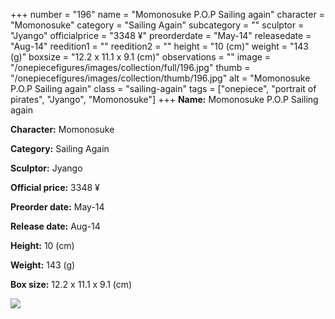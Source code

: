 +++
number = "196"
name = "Momonosuke P.O.P Sailing again"
character = "Momonosuke"
category = "Sailing Again"
subcategory = ""
sculptor = "Jyango"
officialprice = "3348 ¥"
preorderdate = "May-14"
releasedate = "Aug-14"
reedition1 = ""
reedition2 = ""
height = "10 (cm)"
weight = "143 (g)"
boxsize = "12.2 x 11.1 x 9.1 (cm)"
observations = ""
image = "/onepiecefigures/images/collection/full/196.jpg"
thumb = "/onepiecefigures/images/collection/thumb/196.jpg"
alt = "Momonosuke P.O.P Sailing again"
class = "sailing-again"
tags = ["onepiece", "portrait of pirates", "Jyango", "Momonosuke"]
+++
**Name:** Momonosuke P.O.P Sailing again

**Character:** Momonosuke

**Category:** Sailing Again 

**Sculptor:** Jyango

**Official price:** 3348 ¥

**Preorder date:** May-14

**Release date:** Aug-14

**Height:** 10 (cm)

**Weight:** 143 (g)

**Box size:** 12.2 x 11.1 x 9.1 (cm)

<img src="/onepiecefigures/images/collection/thumb/196.jpg">